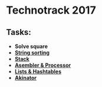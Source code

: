 Technotrack 2017
==========
Tasks:
-------
* **Solve square**
* [**String sorting**](https://github.com/detininroman/Technotrack/tree/master/Shakespeare) 
* [**Stack**](https://github.com/detininroman/Technotrack/tree/master/Stack) 
* [**Asembler & Processor**](https://github.com/detininroman/Technotrack/tree/master/Processor) 
* [**Lists & Hashtables**](https://github.com/detininroman/Technotrack/tree/master/Hashtables)
* [**Akinator**](https://github.com/detininroman/Technotrack/tree/master/Akinator)
